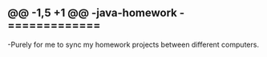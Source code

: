 @@ -1,5 +1 @@
-java-homework
-=============
-
-Purely for me to sync my homework projects between different computers.
